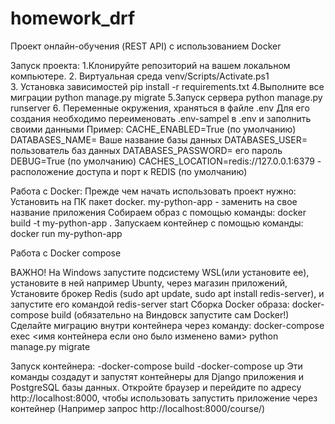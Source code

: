 # homework_drf
Проект онлайн-обучения (REST API) с использованием Docker

Запуск проекта:
1.Клонируйте репозиторий на вашем локальном компьютере.
2. Виртуальная среда  venv/Scripts/Activate.ps1   
3. Установка зависимостей pip install -r requirements.txt
4.Выполните все миграции python manage.py migrate
5.Запуск сервера python manage.py runserver
6. Переменные окружения, храняться в файле .env 
Для его создания необходимо переименовать .env-sampel в .env и заполнить своими данными 
Пример: CACHE_ENABLED=True (по умолчанию) DATABASES_NAME= Ваше название базы данных DATABASES_USER= пользователь баз данных 
DATABASES_PASSWORD= его пароль DEBUG=True (по умолчанию) 
CACHES_LOCATION=redis://127.0.0.1:6379 - расположение доступа и порт к REDIS (по умолчанию)


Работа с Docker: 
Прежде чем начать использовать проект нужно:
Установить на ПК пакет docker.
my-python-app  - заменить на свое название приложения
Собираем образ с помощью команды: docker build -t my-python-app .
Запускаем контейнер с помощью команды: docker run my-python-app


Работа с Docker compose

ВАЖНО!
На Windows запустите подсистему WSL(или установите ее), установите в ней например Ubunty, через магазин приложений,
Установите брокер Redis (sudo apt update, sudo apt install redis-server),
и запустите его командой redis-server start
Сборка Docker образа:
docker-compose build (обязательно на Виндовск запустите сам Docker!)
Сделайте миграцию внутри контейнера через команду:
docker-compose exec <имя контейнера если оно было изменено вами> python manage.py migrate

Запуск контейнера:
-docker-compose build -docker-compose up
Эти команды создадут и запустят контейнеры для Django приложения и PostgreSQL базы данных.
Откройте браузер и перейдите по адресу http://localhost:8000, чтобы использовать запустить приложение через контейнер
(Например запрос http://localhost:8000/course/)